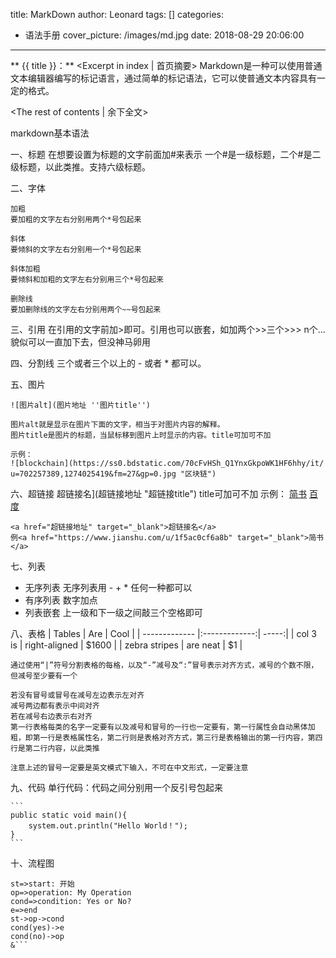title: MarkDown
author: Leonard
tags: []
categories:
  - 语法手册
cover_picture: /images/md.jpg
date: 2018-08-29 20:06:00
---
** {{ title }}：** <Excerpt in index | 首页摘要>
Markdown是一种可以使用普通文本编辑器编写的标记语言，通过简单的标记语法，它可以使普通文本内容具有一定的格式。
<!-- more -->
<The rest of contents | 余下全文>

markdown基本语法

一、标题
    在想要设置为标题的文字前面加#来表示
    一个#是一级标题，二个#是二级标题，以此类推。支持六级标题。

二、字体

    加粗
    要加粗的文字左右分别用两个*号包起来
    
    斜体
    要倾斜的文字左右分别用一个*号包起来
    
    斜体加粗
    要倾斜和加粗的文字左右分别用三个*号包起来
    
    删除线
    要加删除线的文字左右分别用两个~~号包起来

三、引用
    在引用的文字前加>即可。引用也可以嵌套，如加两个>>三个>>>
    n个...
    貌似可以一直加下去，但没神马卵用

四、分割线
    三个或者三个以上的 - 或者 * 都可以。

五、图片
    
    ![图片alt](图片地址 ''图片title'')
    
    图片alt就是显示在图片下面的文字，相当于对图片内容的解释。
    图片title是图片的标题，当鼠标移到图片上时显示的内容。title可加可不加

    示例：
    ![blockchain](https://ss0.bdstatic.com/70cFvHSh_Q1YnxGkpoWK1HF6hhy/it/
    u=702257389,1274025419&fm=27&gp=0.jpg "区块链")
六、超链接
    超链接名](超链接地址 "超链接title")
    title可加可不加
    示例：
    [简书](http://jianshu.com)
    [百度](http://baidu.com)

    <a href="超链接地址" target="_blank">超链接名</a>
    例<a href="https://www.jianshu.com/u/1f5ac0cf6a8b" target="_blank">简书</a>
七、列表
* 无序列表
    无序列表用 - + * 任何一种都可以
* 有序列表
    数字加点
* 列表嵌套
    上一级和下一级之间敲三个空格即可

八、表格
| Tables | Are | Cool |
| ------------- |:-------------:| -----:|
| col 3 is | right-aligned | $1600 |
| zebra stripes | are neat | $1 |

    通过使用“|”符号分割表格的每格，以及“-”减号及“:”冒号表示对齐方式，减号的个数不限，但减号至少要有一个

    若没有冒号或冒号在减号左边表示左对齐
    减号两边都有表示中间对齐
    若在减号右边表示右对齐
    第一行表格每类的名字一定要有以及减号和冒号的一行也一定要有，第一行属性会自动黑体加粗，即第一行是表格属性名，第二行则是表格对齐方式，第三行是表格输出的第一行内容，第四行是第二行内容，以此类推

    注意上述的冒号一定要是英文模式下输入，不可在中文形式，一定要注意
    
九、代码
    单行代码：代码之间分别用一个反引号包起来
    
    ```
    public static void main(){
        system.out.println("Hello World！");
    }
    ```
    
十、流程图
```flow
st=>start: 开始
op=>operation: My Operation
cond=>condition: Yes or No?
e=>end
st->op->cond
cond(yes)->e
cond(no)->op
&```